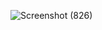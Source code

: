 ![Screenshot (826)](https://github.com/ayushydv100/portfolio/assets/147692225/ba18c80b-0772-4502-9753-08a498cfee48)
